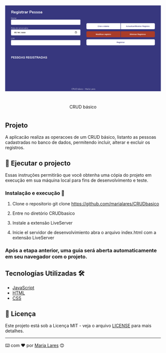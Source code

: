 
<p align="center">
  <img src="img/layout.png">
</p>

# <p align="center"> 
<p align="center">
CRUD básico</p>

#

## Projeto
A aplicacão  realiza as operacoes de um CRUD básico, listanto as pessoas cadastradas no banco de dados, permitendo incluir, alterar e excluir os registros.

## 🚀 Ejecutar o projecto

Essas instruções permitirão que você obtenha uma cópia do projeto em execução em sua máquina local para fins de desenvolvimento e teste.

### Instalação e execução 🔧

1. Clone o repositorio
git clone https://github.com/marialares/CRUDbasico

2. Entre no diretório
  CRUDbasico

3. Instale a extensão
  LiveServer

4. Inicie el servidor de desenvolvimiento
  abra o arquivo index.html com a extensão LiveServer


### Após a etapa anterior, uma guia será aberta automaticamente em seu navegador com o projeto.


## Tecnologías Utilizadas 🛠️

* [JavaScript](https://www.javascript.com/)
* [HTML](https://www.w3schools.com/html/)
* [CSS](https://www.w3.org/Style/CSS/Overview.en.html)

## :memo: Licença

Este projeto está sob a Licença MIT - veja o arquivo [LICENSE](LICENSE.md) para mais detalhes.


---
⌨️ com ❤️ por [Maria Lares](www.linkedin.com/in/maria-lares) 😊